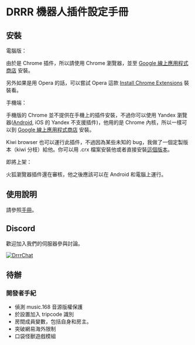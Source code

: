 # DRRR 機器人插件設定手冊

## 安裝

電腦版：

由於是 Chrome 插件，所以請使用 Chrome 瀏覽器，並至 [Google 線上應用程式商店](https://chrome.google.com/webstore/detail/drrr-chatbot-extension/fkmpnkcjocenkliehpdhlfbmdmdnokgm) 安裝。

另外如果是用 Opera 的話，可以嘗試 Opera 這款 [Install Chrome Extensions](https://addons.opera.com/zh-tw/extensions/details/install-chrome-extensions/) 裝裝看。

手機端：

手機版的 Chrome 並不提供在手機上的插件安裝，不過你可以使用 Yandex 瀏覽器([Android](https://play.google.com/store/apps/details?id=ru.yandex.searchplugin&hl=en_US), iOS 的 Yandex 不支援插件)，他用的是 Chrome 內核，所以一樣可以到 [Google 線上應用程式商店](https://chrome.google.com/webstore/detail/drrr-chatbot-extension/fkmpnkcjocenkliehpdhlfbmdmdnokgm) 安裝。

Kiwi browser 也可以運行此插件，不過因為某些未知的 bug，我做了一個定製版本（kiwi 分枝）給他。你可以用 .crx 檔案安裝他或者直接安裝[這個版本](https://chrome.google.com/webstore/detail/drrr-chatbot-extension-ki/ejklpmiadilgeabpklkickjghjegcblj)。

即將上架：

火狐瀏覽器插件還在審核，他之後應該可以在 Android 和電腦上運行。

## 使用說明

請參照[手冊](https://hackmd.io/@nobodyzxc/SkoZau-Qd)。

## Discord

歡迎加入我們的伺服器參與討論。

[![DrrrChat](https://discordapp.com/api/guilds/700216589190037515/widget.png?style=banner3)](https://discord.com/invite/cveZZTt)

## 待辦

### 開發者手紀

- 偵測 music.168 音源版權保護
- 於設置加入 tripcode 識別
- 房間成員變數，包括自身和房主。
- 突破網易海外限制
- 口袋怪獸遊戲模組
